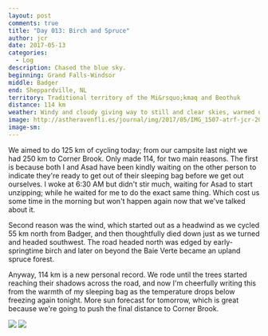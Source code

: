 ```yaml
---
layout: post
comments: true
title: "Day 013: Birch and Spruce"
author: jcr
date: 2017-05-13
categories:
  - Log
description: Chased the blue sky.
beginning: Grand Falls-Windsor
middle: Badger
end: Sheppardville, NL
territory: Traditional territory of the Mi&rsquo;kmaq and Beothuk
distance: 114 km
weather: Windy and cloudy giving way to still and clear skies, warmed up to 8 ºC
image: http://astheravenfli.es/journal/img/2017/05/IMG_1507-atrf-jcr-2000-web.jpg
image-sm:
---
```


We aimed to do 125 km of cycling today; from our campsite last night we had 250 km to Corner Brook. Only made 114, for two main reasons. The first is because both I and Asad have been kindly waiting on the other person to indicate they're ready to get out of their sleeping bag before we get out ourselves. I woke at 6:30 AM but didn't stir much, waiting for Asad to start unzipping; while he waited for me to do the exact same thing. Which cost us some time in the morning but won't happen again now that we've talked about it. 

Second reason was the wind, which started out as a headwind as we cycled 55 km north from Badger, and then thoughtfully died down just as we turned and headed southwest. The road headed north was edged by early-springtime birch and later on beyond the Baie Verte became an upland spruce forest.

Anyway, 114 km is a new personal record. We rode until the trees started reaching their shadows across the road, and now I'm cheerfully writing this from the warmth of my sleeping bag as the temperature drops below freezing again tonight. More sun forecast for tomorrow, which is great because we're going to push the final distance to Corner Brook.

<img src="http://astheravenfli.es/journal/img/2017/05/IMG_7801-atrf-ac-2000-web.jpg">

<img src="http://astheravenfli.es/journal/img/2017/05/IMG_1483-atrf-jcr-2000-web.jpg">